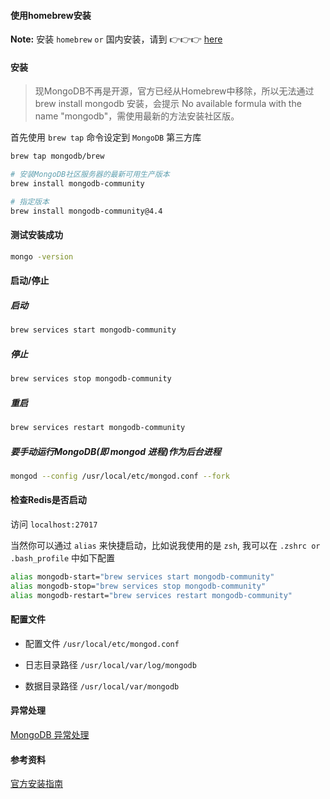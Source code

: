#### 使用homebrew安装

**Note:** 安装 `homebrew` `or` 国内安装，请到 👉👉👉 [here](resources/mac-software?id=homebrew)

#### 安装

> 现MongoDB不再是开源，官方已经从Homebrew中移除，所以无法通过 brew install mongodb 安装，会提示 No available formula with the name "mongodb"，需使用最新的方法安装社区版。

首先使用 `brew tap` 命令设定到 `MongoDB` 第三方库

```sh
brew tap mongodb/brew

# 安装MongoDB社区服务器的最新可用生产版本
brew install mongodb-community

# 指定版本
brew install mongodb-community@4.4
```

#### 测试安装成功

```sh
mongo -version
```

#### 启动/停止

##### 启动

```sh
brew services start mongodb-community
```

##### 停止

```sh
brew services stop mongodb-community
```

##### 重启

```sh
brew services restart mongodb-community
```

##### 要手动运行MongoDB(即 mongod 进程)作为后台进程

```sh
mongod --config /usr/local/etc/mongod.conf --fork
```

#### 检查Redis是否启动

访问 `localhost:27017`

当然你可以通过 `alias` 来快捷启动，比如说我使用的是 `zsh`, 我可以在 `.zshrc or .bash_profile` 中如下配置

```sh
alias mongodb-start="brew services start mongodb-community"
alias mongodb-stop="brew services stop mongodb-community"
alias mongodb-restart="brew services restart mongodb-community"
```

#### 配置文件

- 配置文件 `/usr/local/etc/mongod.conf`

- 日志目录路径 `/usr/local/var/log/mongodb`

- 数据目录路径 `/usr/local/var/mongodb`

#### 异常处理

[MongoDB 异常处理](notes/mongoDB/issue.md)

#### 参考资料

[官方安装指南](https://docs.mongodb.com/manual/tutorial/install-mongodb-on-os-x/)
